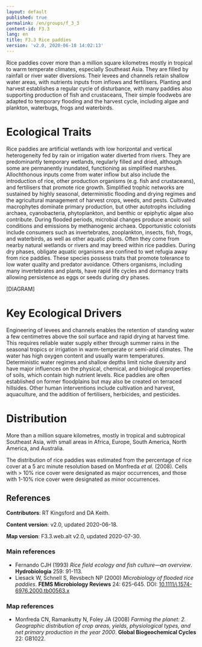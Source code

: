 ```yaml
---
layout: default
published: true
permalink: /en/groups/f_3_3
content-id: F3.3
lang: en
title: F3.3 Rice paddies
version: 'v2.0, 2020-06-18 14:02:13'
---
```


Rice paddies cover more than a million square kilometres mostly in tropical to warm temperate climates, especially Southeast Asia. They are filled by rainfall or river water diversions. Their levees and channels retain shallow water areas, with nutrients inputs from inflows and fertilisers. Planting and harvest establishes a regular cycle of disturbance, with many paddies also supporting production of fish and crustaceans, Their simple foodwebs are adapted to temporary flooding and the harvest cycle, including algae and plankton, waterbugs, frogs and waterbirds.

# Ecological Traits
 
Rice paddies are artificial wetlands with low horizontal and vertical heterogeneity fed by rain or irrigation water diverted from rivers. They are predominantly temporary wetlands, regularly filled and dried, although some are permanently inundated, functioning as simplified marshes. Allochthonous inputs come from water inflow but also include the introduction of rice, other production organisms (e.g. fish and crustaceans), and fertilisers that promote rice growth. Simplified trophic networks are sustained by highly seasonal, deterministic flooding and drying regimes and the agricultural management of harvest crops, weeds, and pests. Cultivated macrophytes dominate primary production, but other autotrophs including archaea, cyanobacteria, phytoplankton, and benthic or epiphytic algae also contribute. During flooded periods, microbial changes produce anoxic soil conditions and emissions by methanogenic archaea. Opportunistic colonists include consumers such as invertebrates, zooplankton, insects, fish, frogs, and waterbirds, as well as other aquatic plants. Often they come from nearby natural wetlands or rivers and may breed within rice paddies. During dry phases, obligate aquatic organisms are confined to wet refugia away from rice paddies. These species possess traits that promote tolerance to low water quality and predator avoidance. Others organisms, including many invertebrates and plants, have rapid life cycles and dormancy traits allowing persistence as eggs or seeds during dry phases.
 
[DIAGRAM]

# Key Ecological Drivers
 
Engineering of levees and channels enables the retention of standing water a few centimetres above the soil surface and rapid drying at harvest time. This requires reliable water supply either through summer rains in the seasonal tropics or irrigation in warm-temperate or semi-arid climates. The water has high oxygen content and usually warm temperatures. Deterministic water regimes and shallow depths limit niche diversity and have major influences on the physical, chemical, and biological properties of soils, which contain high nutrient levels. Rice paddies are often established on former floodplains but may also be created on terraced hillsides. Other human interventions include cultivation and harvest, aquaculture, and the addition of fertilisers, herbicides, and pesticides.
 
# Distribution
 
More than a million square kilometres, mostly in tropical and subtropical Southeast Asia, with small areas in Africa, Europe, South America, North America, and Australia.

The distribution of rice paddies was estimated from the percentage of rice cover at a 5 arc minute  resolution based on Monfreda _et al._ (2008). Cells with > 10% rice cover were designated as major occurrences, and those with 1-10% rice cover were designated as minor occurrences.

## References

**Contributors**: RT Kingsford and DA Keith.

**Content version**: v2.0, updated 2020-06-18.

**Map version**: F3.3.web.alt v2.0, updated 2020-07-30.

### Main references
* Fernando CJH  (1993) *Rice field ecology and fish culture—an overview*. **Hydrobiologia** 259: 91-113.
* Liesack W, Schnell S, Revsbech NP  (2000) *Microbiology of flooded rice paddies*. **FEMS Microbiology Reviews** 24: 625-645. DOI: [10.1111/j.1574-6976.2000.tb00563.x](http://doi.org/10.1111/j.1574-6976.2000.tb00563.x)

### Map references
* Monfreda CN, Ramankutty N, Foley JA  (2008) *Farming the planet: 2. Geographic distribution of crop areas, yields, physiological types, and net primary production in the year 2000*. **Global Biogeochemical Cycles** 22: GB1022.
